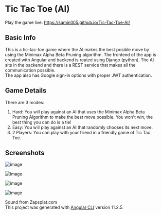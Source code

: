 # Tic Tac Toe (AI)

Play the game live: https://samin005.github.io/Tic-Tac-Toe-AI/  

## Basic Info

This is a tic-tac-toe game where the AI makes the best posible move by using the Minimax Alpha Beta Pruning algorithm. The frontend of the app is created with Angular and backend is reated using Django (python). The AI sits in the backend and there is a REST service that makes all the communication possible.  
The app also has Google sign-in options with proper JWT authentication.

## Game Details

 There are 3 modes:  
 1. Hard: You will play against an AI that uses the Minimax Alpha Beta Pruning Algorithm to make the best move possible. You won\'t win, the best thing you can do is a tie!  
 2. Easy: You will play against an AI that randomly chooses its next move.
 3. 2 Players: You can play with your friend in a friendly game of Tic Tac Toe.  

## Screenshots

![image](https://user-images.githubusercontent.com/34473594/112763630-14adf080-9027-11eb-9fae-69a19c644aab.png)  

![image](https://user-images.githubusercontent.com/34473594/112763700-5b9be600-9027-11eb-9ff1-28b940627e1a.png)  

![image](https://user-images.githubusercontent.com/34473594/112763740-8d14b180-9027-11eb-83ad-c8e81d6ceb41.png)  

![image](https://user-images.githubusercontent.com/34473594/112763791-ca793f00-9027-11eb-9a62-02a078e9c190.png)  

Sound from Zapsplat.com  
This project was generated with [Angular CLI](https://github.com/angular/angular-cli) version 11.2.5.
